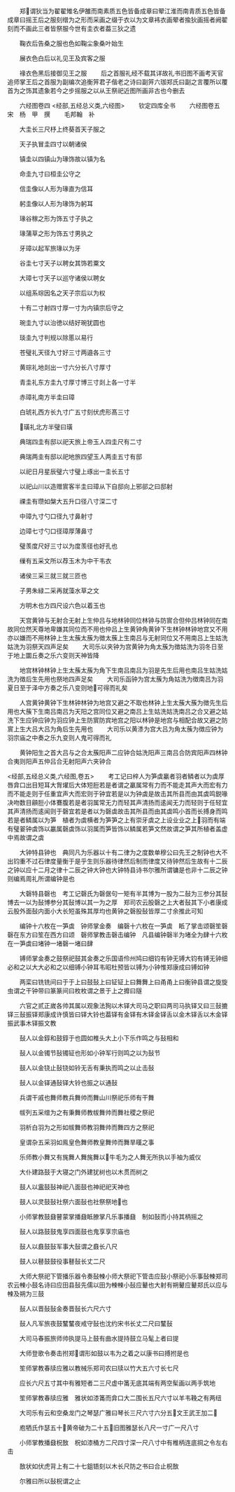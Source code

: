 <!-- { "loadSidebar": true } -->
　　郑谓狄当为翟翟雉名伊雒而南素质五色皆备成章曰翚江淮而南青质五色皆备成章曰摇王后之服刻缯为之形而采画之缀于衣以为文章袆衣画翚者揄狄画摇者阙翟刻而不画此三者皆祭服今世有圭衣者葢三狄之遗

　　鞠衣后告桑之服也色如鞠尘象桑叶始生

　　展衣色白后以礼见王及宾客之服

　　禒衣色黑后接御见王之服
　　后之首服礼经不载其详故礼书旧图不画考天官追师掌王后之首服为副编次追衡笄君子偕老之诗曰副笄六珈郑氏曰副之言覆所以覆首为之饰其遗象若今之步摇服之以从王祭祀近图所画非古也今删去

　　六经图卷四
<经部,五经总义类,六经图>
　　钦定四库全书
　　六经图卷五　　　　　宋　杨　甲　撰
　　毛邦翰　补

　　大圭长三尺杼上终葵首天子服之

　　天子执冒圭四寸以朝诸侯

　　镇圭以四镇山为瑑饰故以镇为名

　　命圭九寸曰桓圭公守之

　　信圭像以人形为瑑直为信耳

　　躬圭像以人形为瑑饰为躬耳

　　瑑谷稼之形为饰五寸子执之

　　瑑蒲草之形为饰五寸男执之

　　牙璋以起军旅瑑以为牙

　　谷圭七寸天子以聘女其饰若粟文

　　大璋七寸天子以巡守诸侯以聘女

　　以组系琮因名之天子宗后以为权

　　十有二寸射四寸厚一寸为内镇宗后守之

　　琬圭九寸以治徳以结好琬犹圆也

　　琰圭九寸判规以除慝以易行

　　苍璧礼天径九寸好三寸两邉各三寸

　　黄琮礼地剡出一寸六分长八寸厚寸

　　青圭礼东方圭九寸厚寸博三寸剡上各一寸半

　　赤璋礼南方半圭曰璋

　　白琥礼西方长九寸广五寸刻伏虎形髙三寸

　　璜礼北方半璧曰璜

　　典瑞四圭有邸以祀天旅上帝玉人四圭尺有二寸

　　典瑞两圭有邸以祀地旅四望玉人两圭五寸有邸

　　以祀日月星辰璧六寸璧上琢出一圭长五寸

　　以祀山川以造赠賔客半圭曰璋从下自邸向上邪郤之曰邸射

　　祼圭有瓒如槃大五升口径八寸深二寸

　　中璋九寸勺口径九寸鼻射寸

　　边璋七寸勺口径璋厚薄鼻寸

　　璧羡度尺好三寸以为度羡径也好孔也

　　缫有五采文所以荐玉木为中干韦衣

　　诸侯三采三就三就三匝也

　　子男朱緑二采再就藻水草之文

　　方明木也方四尺设六色以着玉也

　　天宫黄钟与无射合无射上生仲吕与地林钟同位林钟与防賔合但仲吕林钟同在南故同位然天尊地卑嫌其同位而不用也仲吕上生黄钟角黄钟下生林钟林钟地宫又不用亦以嫌而不用林钟上生太蔟太蔟为徴太蔟上生南吕与无射同位又不用南吕上生姑洗姑洗为羽祭天四声足矣
　　大司乐以夹钟为宫黄钟为角太蔟为徴姑洗为羽冬日至于地上圜丘奏之乐六变则天神皆降

　　地宫林钟林钟上生太蔟太蔟为角下生南吕南吕为羽是先生后用也南吕生姑洗姑洗为徴后生先用也祭地四声足矣
　　大司乐函钟为宫太蔟为角姑洗为徴南吕为羽夏日至于泽中方奏之乐八变则地可得而礼矣

　　人宫黄钟黄钟下生林钟林钟为地宫又避之不取也林钟上生太蔟大蔟为徴先生后用也大蔟下生南吕南吕为天阳之宫同位又避之南吕上生姑洗姑洗南吕之合又避之姑洗下生应钟应钟为羽应钟上生防賔防宾地宫之阳以林钟是地宫与相配合故又避之防賔上生大吕大吕为角后生先用也
　　大司乐以黄潻为宫大吕为角太蔟为徴应钟为羽宗庙之中奏之乐九变则人鬼可得而礼

　　黄钟阳生之首大吕与之合太蔟阳声二应钟合姑洗阳声三南吕合防宾阳声四林钟合夷则阳声五仲吕合无射阳声六夹钟合

<经部,五经总义类,六经图,卷五>
　　考工记曰梓人为笋虡臝者羽者鳞者以为虡厚唇弇口出目短耳大胷燿后大体短脰若是者谓之臝属常有力而不能走其声大而宏有力而不能走则于任重宜声大而宏则于钟宜若是以为钟虡是故击其所县而由其虡鸣鋭喙决吻数目顅脰小体鶱腹若是者羽属常无力而轻其声清扬而逺闻无力而轻则于任轻宜其声清扬而逺闻则于磬宜若是者以为磬虡故击其所县而由其虡鸣小首而长搏身而鸣若是者鳞属以为笋　植者为虡横者为笋笋之上有崇牙虡之上设业业之上羽而有端有璧翣钟虡饰以臝属磬虡饰以羽属而笋皆饰以鳞属若笋文然故谓之笋其所植者盖虚中焉故谓之虡

　　大钟特县钟也　典同凡为乐器以十有二律为之度数单穆公曰先王之制钟也大不出钧重不过石律度量衡于是乎生则乐器待律然后制而律度又待钟然后生故有十二辰之钟以应十二月之律十二辰之钟大钟也大钟特县诗书尔雅所谓镛是也非十二辰之钟则编焉周礼所谓编钟是也

　　大磬特县磬也　考工记磬氏为磬倨句一矩有半其博为一股为二鼔为三参分其鼔博去一以为鼔博参分其鼔博以其一为之厚　郑司农云股磬之上大者鼔其下小者康成云股外面鼔内面小大长短虽殊其厚均也黄钟之磬股鼔皆厚二寸余推此可知

　　编钟十六枚在一笋虡　钟师掌金奏　编磬十六枚在一笋虡　眡了掌击颂磬笙磬　磬在东方曰笙在西方曰颂　磬师掌教击磬击编钟　凡县编钟磬半为堵全为肆十六枚在一笋虡曰堵钟一堵磬一堵曰肆

　　镈师掌金奏之鼓祭祀鼓其金奏之乐国语伶州鸠曰细钧有钟无镈大钧有镈无钟细必和之以大大必和之以细镈小钟耳韦昭杜预皆以镈为小钟惟郑康成曰镈如钟

　　两栾曰铣铣间曰于于上曰鼓鼔上曰钲钲上曰舞舞上曰甬甬上曰衡钟县谓之旋旋虫谓之干钟带曰篆篆间曰枚枚谓之景于上之攠曰隧

　　六官之贰正嵗各帅其属以观象法狥以木铎大司马之职曰两司马执铎又曰三鼔摝铎三鼔振铎郑康成许慎皆曰铎大铃也葢铎有金铎有木铎金铎舌以金木铎舌以木金铎振武事木铎振文教

　　鼔人以金錞和鼓錞于也圆如椎头大上小下乐作鸣之与鼔相和

　　鼔人以金镯节鼔镯钲也形如小钟军行则鸣之以为鼔节

　　鼓人以金铙止鼔铙如铃无舌有秉执而鸣之以止击鼔

　　鼔人以金铎通鼔铎大铃也振之以通鼔

　　兵谓干戚也舞师教兵舞帅而舞山川祭祀乐师有干舞

　　帗列五采缯为之有秉舞师教帗舞帅而舞社稷之祭祀

　　羽析白羽为之形如帗舞师教羽舞帅而舞四方之祭祀

　　皇谓杂五采羽如鳯皇色舞师教皇舞帅而舞旱暵之事

　　乐师教小舞又有旄舞人舞旄舞以牛毛为之人舞无所执以手袖为威仪

　　大仆建路鼓于大寝之门外建犹树也以木贯而树之

　　鼓人以靁鼓鼔神祀八面鼓也神祀祀天神也

　　鼓人以灵鼓鼔社祭六面鼔也社祭祭地也

　　小师掌教鼓鼗瞽蒙掌播鼗眡膫掌凡乐事播鼗　制如鼔而小持其柄摇之

　　鼔人以路鼓鼓鬼享四面鼓也鬼享享宗庙也

　　鼔人以鼖鼓鼔军事大鼔谓之鼖长八尺

　　鼓人以鼛鼓鼓役事鼛鼔长丈二尺

　　大师大祭祀下管播乐器令奏鼔朄小师大祭祀下管击应鼔小祭祀小乐事鼔朄郑司农云朄小鼓名诗曰应田县鼔先儒以田为朄朄小鼔应鼙也大射有朔鼙应鼙郑氏以应与朄及朔为三鼓

　　鼔人以晋鼔鼔金奏晋鼔长六尺六寸

　　鼔人凡军旅夜鼓鼜鼜夜戒守鼔也沈约宋书长丈二尺曰鼜鼔

　　大司马春振旅师帅执提马上鼓有曲水提持鼓立马髦上者曰提

　　大师登歌令奏击拊郑谓形如鼓以韦为之着之以康书曰搏拊是也

　　笙师掌教春牍应雅以教械乐郑司农曰牍以竹大五六寸长七尺

　　应长六尺五寸其中有雅短者二三尺虚中筩无底其端有两空髤画以两手筑地

　　笙师掌教春牍应雅　雅状如漆筩而弇口大二围长五尺六寸以羊韦鞔之有两纽

　　大司乐有云和空桑龙门之琴瑟广雅曰琴长三尺六寸六分五文王武王加二

　　庖牺氏作瑟五十黄帝破为二十五旧图雅瑟长八尺一寸广一尺八寸

　　小师掌教播鼗柷敔　柷如漆桶方二尺四寸深一尺八寸中有椎柄连底挏之令左右击

　　敔状如伏虎背上有二十七鉏铻刻以木长尺防之书曰合止柷敔

　　尔雅曰所以鼔柷谓之止

